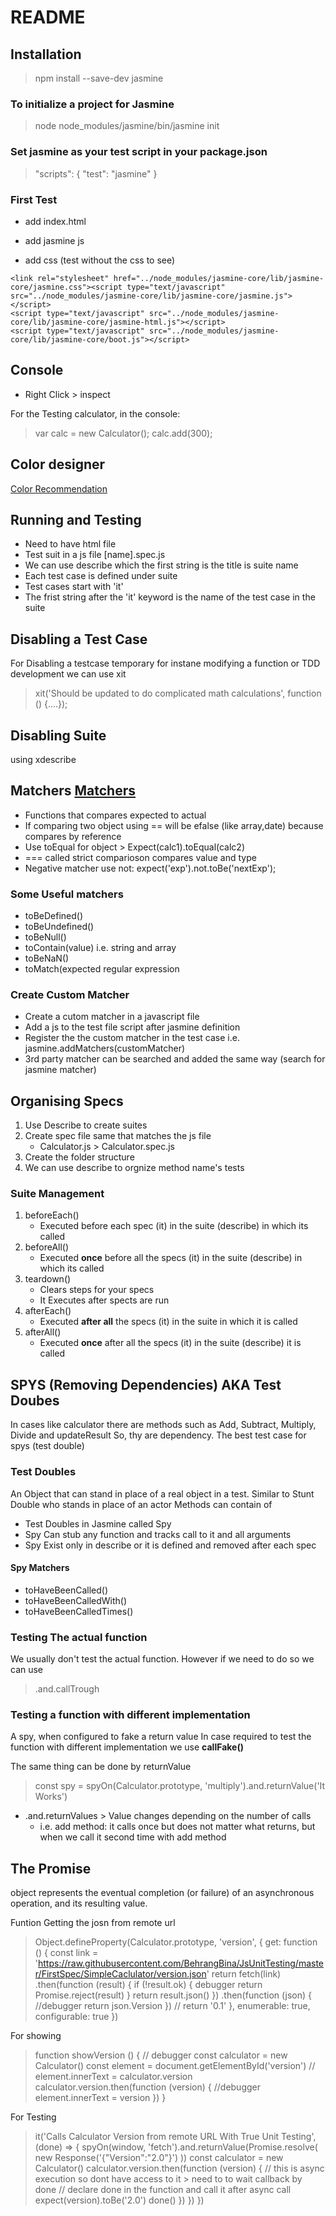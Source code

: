 # README

## Installation

>npm install --save-dev jasmine

### To initialize a project for Jasmine

>node node_modules/jasmine/bin/jasmine init

### Set jasmine as your test script in your package.json

>"scripts": { "test": "jasmine" }

### First Test

* add index.html

* add jasmine js

* add css (test without the css to see)

>
    <link rel="stylesheet" href="../node_modules/jasmine-core/lib/jasmine-core/jasmine.css"><script type="text/javascript" src="../node_modules/jasmine-core/lib/jasmine-core/jasmine.js"></script>
    <script type="text/javascript" src="../node_modules/jasmine-core/lib/jasmine-core/jasmine-html.js"></script>
    <script type="text/javascript" src="../node_modules/jasmine-core/lib/jasmine-core/boot.js"></script>

## Console

* Right Click > inspect

For the Testing calculator, in the console:

> var calc = new Calculator();
> calc.add(300);

## Color designer

[Color Recommendation](http://paletton.com/#uid=13s0u0karjQ4CtD7FodcpeHiScn)

## Running and Testing

* Need to have html file
* Test suit in a js file [name].spec.js
* We can use describe which the first string is the title is suite name
* Each test case is defined under suite
* Test cases start with 'it'
* The frist string after the 'it' keyword is the name of the test case in the suite

## Disabling a Test Case

For Disabling a testcase temporary for instane modifying a function or TDD development we can use xit
> xit('Should be updated to do complicated math calculations', function () {....});

## Disabling Suite

using xdescribe

## Matchers [Matchers](https://jasmine.github.io/api/3.3/matchers.html)

* Functions that compares expected to actual
* If comparing two object using == will be efalse (like array,date) because compares by reference
* Use toEqual for object > Expect(calc1).toEqual(calc2)
* === called strict comparioson compares value and type
* Negative matcher use not:   expect('exp').not.toBe('nextExp');

### Some Useful matchers

* toBeDefined()
* toBeUndefined()
* toBeNull()
* toContain(value) i.e. string and array
* toBeNaN()
* toMatch(expected regular expression

### Create Custom Matcher

* Create a cutom matcher in a javascript file
* Add a js to the test file script after jasmine definition
* Register the the custom matcher in the test case i.e. jasmine.addMatchers(customMatcher)
* 3rd party matcher can be searched and added the same way (search for jasmine matcher)

## Organising Specs

1. Use Describe to create suites
2. Create spec file same that matches the js file
    * Calculator.js > Calculator.spec.js
3. Create the folder structure
4. We can use describe to orgnize method name's tests

### Suite Management

1. beforeEach()
    * Executed before each spec (it) in the suite (describe) in which its called
2. beforeAll()
    * Executed __once__ before all the specs (it) in the suite (describe) in which its called
3. teardown()
    * Clears steps for your specs
    * It Executes after spects are run
4. afterEach()
    * Executed __after all__ the specs (it) in the suite in which it is called
5. afterAll()
    * Executed __once__ after all the specs (it) in the suite (describe) it is called

## SPYS (Removing Dependencies) AKA Test Doubes

In cases like calculator there are methods such as Add, Subtract, Multiply, Divide and updateResult
So, thy are dependency. The best test case for spys (test double)

### Test Doubles

An Object that can stand in place of a real object in a test. Similar to Stunt Double who stands in place of an actor
Methods can contain of

* Test Doubles in Jasmine called Spy
* Spy Can stub any function and tracks call to it and all arguments
* Spy Exist only in describe or it is defined and removed after each spec

#### Spy Matchers

* toHaveBeenCalled()
* toHaveBeenCalledWith()
* toHaveBeenCalledTimes()

### Testing The actual function

We usually don't test the actual function. However if we need to do so we can use
> .and.callTrough

### Testing a function with different implementation

A spy, when configured to fake a return value
In case required to test the function with different implementation we use __callFake()__

The same thing can be done by returnValue
> const spy = spyOn(Calculator.prototype, 'multiply').and.returnValue('It Works')

* .and.returnValues >  Value changes depending on the number of calls
  * i.e. add method: it calls once but does not matter what returns, but when we call it second time with add method

## The Promise

object represents the eventual completion (or failure) of an asynchronous operation, and its resulting value.

Funtion Getting the josn from remote url

> Object.defineProperty(Calculator.prototype, 'version', {
  get: function () {
    const link = 'https://raw.githubusercontent.com/BehrangBina/JsUnitTesting/master/FirstSpec/SimpleCaclulator/version.json'
    return fetch(link)
      .then(function (result) {
        if (!result.ok) {
          debugger
          return Promise.reject(result)
        }
        return result.json()
      })
      .then(function (json) {
        //debugger
        return json.Version
      })
    // return '0.1'
  },
  enumerable: true,
  configurable: true
})

For showing
> function showVersion () {
  // debugger
  const calculator = new Calculator()
  const element = document.getElementById('version')
  // element.innerText = calculator.version
  calculator.version.then(function (version) {
    //debugger
    element.innerText = version
  })
}

For Testing
> it('Calls Calculator Version from remote URL With True Unit Testing', (done) => {
      spyOn(window, 'fetch').and.returnValue(Promise.resolve(
        new Response('{"Version":"2.0"}')
      ))
      const calculator = new Calculator()
      calculator.version.then(function (version) {
        // this is async execution so dont have access to it > need to to wait callback by done
        // declare done in the function and call it after async call
        expect(version).toBe('2.0')
        done()
      })
    })
  })
